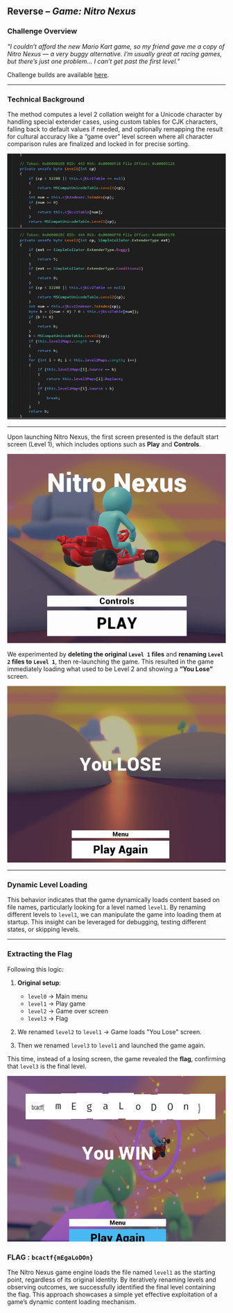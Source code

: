 ## Reverse – *Game: Nitro Nexus*

### Challenge Overview

*"I couldn’t afford the new Mario Kart game, so my friend gave me a copy of Nitro Nexus — a very buggy alternative. I’m usually great at racing games, but there’s just one problem… I can’t get past the first level."*

Challenge builds are available [here](https://drive.google.com/drive/folders/1L39C3J49w4awgTqAO-UCdICT79UQ_9WK).

---

### Technical Background

The method computes a level 2 collation weight for a Unicode character by handling special extender cases, using custom tables for CJK characters, falling back to default values if needed, and optionally remapping the result for cultural accuracy like a “game over” level screen where all character comparison rules are finalized and locked in for precise sorting.

![Main Menu](https://github.com/vmbx/CTF-Writeup/blob/main/2025/BCACTF%206.0/images/dn.png)

---

Upon launching Nitro Nexus, the first screen presented is the default start screen (Level 1), which includes options such as **Play** and **Controls**.

![Main Menu](https://github.com/vmbx/CTF-Writeup/blob/main/2025/BCACTF%206.0/images/main.png)

We experimented by **deleting the original `Level 1` files** and **renaming `Level 2` files to `Level 1`**, then re-launching the game. This resulted in the game immediately loading what used to be Level 2 and showing a **“You Lose”** screen.

![Game Over](https://github.com/vmbx/CTF-Writeup/blob/main/2025/BCACTF%206.0/images/lose.png)

---

### Dynamic Level Loading

This behavior indicates that the game dynamically loads content based on file names, particularly looking for a level named `level1`. By renaming different levels to `level1`, we can manipulate the game into loading them at startup. This insight can be leveraged for debugging, testing different states, or skipping levels.

---

### Extracting the Flag

Following this logic:

1. **Original setup**:

   * `level0` → Main menu
   * `level1` → Play game
   * `level2` → Game over screen
   * `level3` → Flag

2. We renamed `level2` to `level1` → Game loads "You Lose" screen.

3. Then we renamed `level3` to `level1` and launched the game again.

This time, instead of a losing screen, the game revealed the **flag**, confirming that `level3` is the final level.

![Flag Captured](https://github.com/vmbx/CTF-Writeup/blob/main/2025/BCACTF%206.0/images/flag.png)

### FLAG : `bcactf{mEgaLoDOn}`

The Nitro Nexus game engine loads the file named `level1` as the starting point, regardless of its original identity. By iteratively renaming levels and observing outcomes, we successfully identified the final level containing the flag. This approach showcases a simple yet effective exploitation of a game’s dynamic content loading mechanism.

